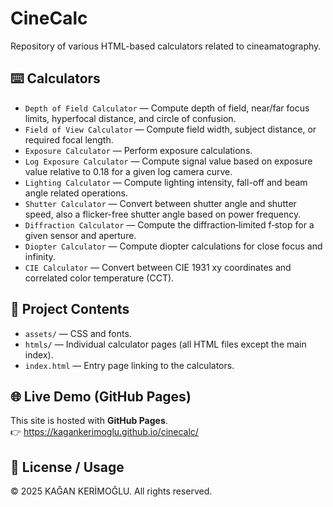 # CineCalc

Repository of various HTML-based calculators related to cineamatography.

## ⌨️ Calculators

- `Depth of Field Calculator` — Compute depth of field, near/far focus limits, hyperfocal distance, and circle of confusion.
- `Field of View Calculator` — Compute field width, subject distance, or required focal length.
- `Exposure Calculator` — Perform exposure calculations.
- `Log Exposure Calculator` — Compute signal value based on exposure value relative to 0.18 for a given log camera curve.
- `Lighting Calculator` — Compute lighting intensity, fall-off and beam angle related operations.
- `Shutter Calculator` — Convert between shutter angle and shutter speed, also a flicker-free shutter angle based on power frequency.
- `Diffraction Calculator` — Compute the diffraction‑limited f‑stop for a given sensor and aperture.
- `Diopter Calculator` — Compute diopter calculations for close focus and infinity.
- `CIE Calculator` — Convert between CIE 1931 xy coordinates and correlated color temperature (CCT).

## 📁 Project Contents
- `assets/` — CSS and fonts.
- `htmls/` — Individual calculator pages (all HTML files except the main index).
- `index.html` — Entry page linking to the calculators.

## 🌐 Live Demo (GitHub Pages)

This site is hosted with **GitHub Pages**.  
👉 https://kagankerimoglu.github.io/cinecalc/


## 📜 License / Usage

© 2025 KAĞAN KERİMOĞLU. All rights reserved.  
